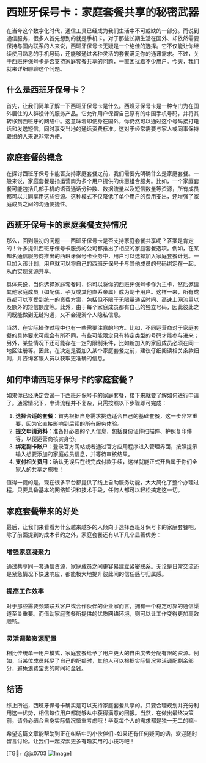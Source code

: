 # 西班牙保号卡：家庭套餐共享的秘密武器

在当今这个数字化时代，通信工具已经成为我们生活中不可或缺的一部分。而说到通信服务，很多人首先想到的就是手机卡。对于那些长期生活在国外、却依然需要保持与国内联系的人来说，西班牙保号卡无疑是一个绝佳的选择。它不仅能让你继续使用熟悉的手机号码，还能够通过各种灵活的套餐满足你的通讯需求。不过，关于西班牙保号卡是否支持家庭套餐共享的问题，一直困扰着不少用户。今天，我们就来详细聊聊这个问题。

## 什么是西班牙保号卡？

首先，让我们简单了解一下西班牙保号卡是什么。西班牙保号卡是一种专门为在国外居住的人群设计的服务产品。它允许用户保留自己原有的中国手机号码，并将其转移到西班牙的网络中。这意味着即使身在国外，你仍然可以通过这个号码接打电话和发送短信，同时享受当地的通话资费标准。这对于经常需要与家人或同事保持联络的人来说非常方便。

## 家庭套餐的概念

在探讨西班牙保号卡能否支持家庭套餐之前，我们需要先明确什么是家庭套餐。一般来说，家庭套餐是指运营商为多个用户提供的优惠组合服务。比如，一个家庭套餐可能包括几部手机的语音通话分钟数、数据流量以及短信数量等资源，所有成员都可以共同享用这些资源。这种模式不仅降低了单个用户的费用支出，还增强了家庭成员之间的沟通便捷性。

## 西班牙保号卡的家庭套餐支持情况

那么，回到最初的问题——西班牙保号卡是否支持家庭套餐共享呢？答案是肯定的！许多提供西班牙保号卡服务的公司都推出了相应的家庭套餐选项。例如，在某知名通信服务商推出的西班牙保号卡业务中，用户可以选择加入家庭套餐计划。一旦加入该计划，用户就可以将自己的西班牙保号卡与其他成员的号码绑定在一起，从而实现资源共享。

具体来说，当你选择家庭套餐时，你可以将你的西班牙保号卡作为主卡，然后邀请其他家庭成员（如配偶、子女或其他直系亲属）成为副卡用户。这样一来，所有成员都可以享受到统一的资费方案，包括但不限于无限量通话时间、高速上网流量以及额外的短信额度等。此外，由于每个家庭成员都有自己的独立号码，因此彼此之间既能做到无缝沟通，又不会混淆个人隐私信息。

当然，在实际操作过程中也有一些需要注意的地方。比如，不同运营商对于家庭套餐的具体要求可能会有所不同，有些可能限定只有特定类型的号码才能参与进来；另外，某些情况下还可能存在一定的限制条件，比如新加入的家庭成员必须在同一地区注册等。因此，在决定是否加入某个家庭套餐之前，建议仔细阅读相关条款细则，并咨询客服人员以获取更准确的信息。

## 如何申请西班牙保号卡的家庭套餐？

如果你已经决定尝试一下西班牙保号卡的家庭套餐，接下来就要了解如何进行申请了。通常情况下，申请流程并不复杂，只需按照以下步骤即可完成：

1. **选择合适的套餐**：首先根据自身需求挑选适合自己的基础套餐，这一步非常重要，因为它直接影响到后续的所有服务体验。
2. **提交申请资料**：准备好必要的个人信息，包括身份证件扫描件、护照复印件等，以便运营商核实身份。
3. **绑定副卡账户**：登录官方网站或者通过官方应用程序进入管理界面，按照提示输入想要添加的家庭成员信息，并等待审核结果。
4. **支付相关费用**：确认无误后在线完成付款手续，这样就能正式开启属于你们全家人的共享之旅啦！

值得一提的是，现在很多平台都提供了线上自助服务功能，大大简化了整个办理过程。只要具备基本的网络知识和技术手段，任何人都可以轻松搞定这一切。

## 家庭套餐带来的好处

最后，让我们来看看为什么越来越多的人倾向于选择西班牙保号卡的家庭套餐吧。除了前面提到的成本节约之外，家庭套餐还有以下几个显著优势：

### 增强家庭凝聚力
通过共享同一套通信资源，家庭成员之间更容易建立紧密联系。无论是日常交流还是紧急情况下快速响应，都能极大地提升彼此间的信任感与归属感。

### 提高工作效率
对于那些需要频繁联系客户或合作伙伴的企业家而言，拥有一个稳定可靠的通信渠道至关重要。而借助家庭套餐所提供的优质网络环境，则可以让工作变得更加高效顺畅。

### 灵活调整资源配置
相比传统单一用户模式，家庭套餐给予了用户更大的自由度去分配有限的资源。例如，当某位成员耗尽了自己的配额时，其他人可以根据实际情况灵活调配剩余部分，避免浪费宝贵的时间和金钱。

## 结语

综上所述，西班牙保号卡确实是可以支持家庭套餐共享的。只要合理规划并充分利用这一优势，相信每位用户都能够从中获得满意的回报。当然，在做出最终决策前，请务必结合自身实际情况慎重考虑哦！毕竟每个人的需求都是独一无二的嘛~

希望这篇文章能帮助到正在纠结中的小伙伴们~如果还有任何疑问的话，欢迎随时留言讨论。让我们一起探索更多有趣实用的小技巧吧！

[TG💪+ @jx0703 ![Image](https://github.com/user-attachments/assets/dbca1d08-cadb-493c-b0ec-ad6f7a83f270)]